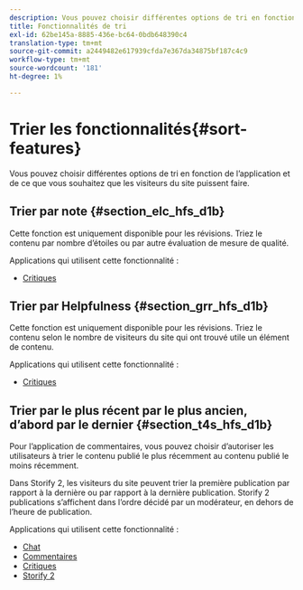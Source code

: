 ```yaml
---
description: Vous pouvez choisir différentes options de tri en fonction de l’application et de ce que vous souhaitez que les visiteurs du site puissent faire.
title: Fonctionnalités de tri
exl-id: 62be145a-8885-436e-bc64-0bdb648390c4
translation-type: tm+mt
source-git-commit: a2449482e617939cfda7e367da34875bf187c4c9
workflow-type: tm+mt
source-wordcount: '181'
ht-degree: 1%

---
```


# Trier les fonctionnalités{#sort-features}

Vous pouvez choisir différentes options de tri en fonction de l’application et de ce que vous souhaitez que les visiteurs du site puissent faire.

## Trier par note {#section_elc_hfs_d1b}

Cette fonction est uniquement disponible pour les révisions. Triez le contenu par nombre d’étoiles ou par autre évaluation de mesure de qualité.

Applications qui utilisent cette fonctionnalité :

* [Critiques](/help/using/c-about-apps/c-reviews-app/c-reviews-app.md#c_reviews_app)

## Trier par Helpfulness {#section_grr_hfs_d1b}

Cette fonction est uniquement disponible pour les révisions. Triez le contenu selon le nombre de visiteurs du site qui ont trouvé utile un élément de contenu.

Applications qui utilisent cette fonctionnalité :

* [Critiques](/help/using/c-about-apps/c-reviews-app/c-reviews-app.md#c_reviews_app)

## Trier par le plus récent par le plus ancien, d’abord par le dernier {#section_t4s_hfs_d1b}

Pour l’application de commentaires, vous pouvez choisir d’autoriser les utilisateurs à trier le contenu publié le plus récemment au contenu publié le moins récemment.

Dans Storify 2, les visiteurs du site peuvent trier la première publication par rapport à la dernière ou par rapport à la dernière publication. Storify 2 publications s’affichent dans l’ordre décidé par un modérateur, en dehors de l’heure de publication.

Applications qui utilisent cette fonctionnalité :

* [Chat](/help/using/c-about-apps/c-chat-app/c-chat-app.md#c_chat_app)
* [Commentaires](/help/using/c-about-apps/c-comments/c-comments.md)
* [Critiques](/help/using/c-about-apps/c-reviews-app/c-reviews-app.md#c_reviews_app)
* [Storify 2](/help/using/c-about-apps/c-storify2/c-storify2.md#c_storify2)
